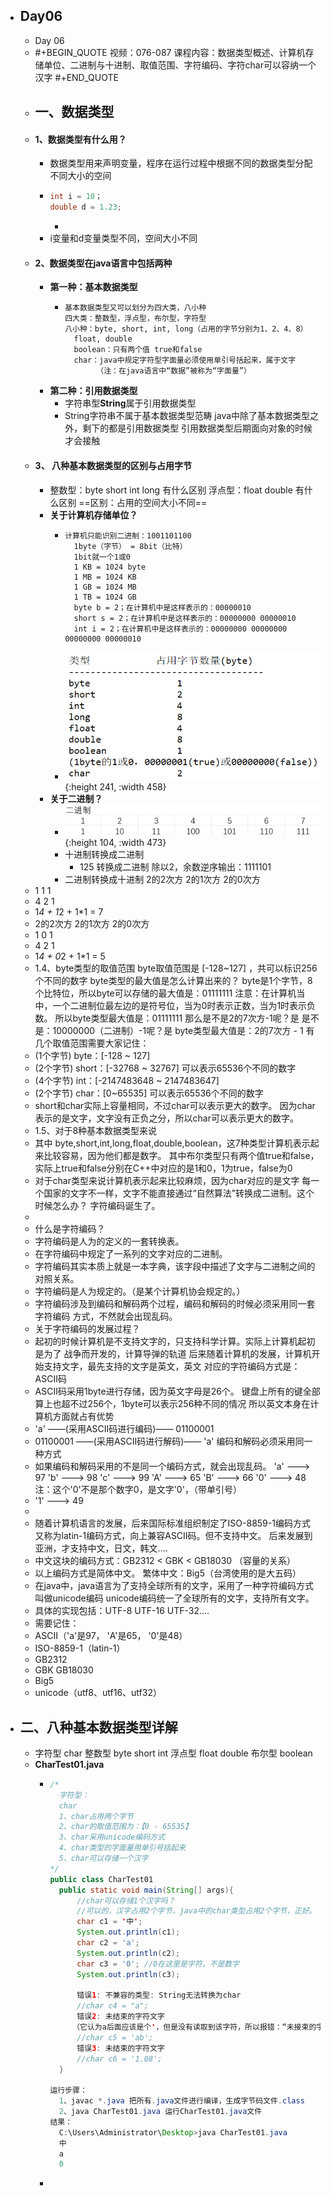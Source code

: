 - ## Day06
	- Day 06
	- #+BEGIN_QUOTE
	  视频：076-087
	  课程内容：数据类型概述、计算机存储单位、二进制与十进制、取值范围、字符编码、字符char可以容纳一个汉字
	  #+END_QUOTE
	- ## 一、数据类型
	- #### 1、数据类型有什么用？
		- 数据类型用来声明变量，程序在运行过程中根据不同的数据类型分配不同大小的空间
		- ```java
		  int i = 10；
		  double d = 1.23;
		  ```
			-
		- i变量和d变量类型不同，空间大小不同
	- #### 2、数据类型在java语言中包括两种
		- **第一种：基本数据类型**
			- ```
			  基本数据类型又可以划分为四大类，八小种
			  四大类：整数型，浮点型，布尔型，字符型
			  八小种：byte, short, int, long（占用的字节分别为1、2、4、8）
			  	float, double
			  	boolean：只有两个值 true和false
			  	char：java中规定字符型字面量必须使用单引号括起来，属于文字
			      	 （注：在java语言中“数据”被称为“字面量”）
			  ```
		- **第二种：引用数据类型**
			- 字符串型**String**属于引用数据类型
			- String字符串不属于基本数据类型范畴
			  java中除了基本数据类型之外，剩下的都是引用数据类型
			  引用数据类型后期面向对象的时候才会接触
	- #### 3、 八种基本数据类型的区别与占用字节
		- 整数型：byte short int long 有什么区别
		  浮点型：float double 有什么区别
		  ==区别：占用的空间大小不同==
		- **关于计算机存储单位？**
			- ```
			  计算机只能识别二进制：1001101100
			  	1byte（字节） = 8bit（比特）
			  	1bit就一个1或0
			  	1 KB = 1024 byte
			  	1 MB = 1024 KB
			  	1 GB = 1024 MB
			  	1 TB = 1024 GB
			  	byte b = 2；在计算机中是这样表示的：00000010
			  	short s = 2；在计算机中是这样表示的：00000000 00000010
			  	int i = 2；在计算机中是这样表示的：00000000 00000000 00000000 00000010
			  ```
			- ![image.png](../assets/image_1644062730850_0.png){:height 241, :width 458}
		- **关于二进制？**
			- ![image.png](../assets/image_1644063140819_0.png){:height 104, :width 473}
			- 十进制转换成二进制
				- 125 转换成二进制
				  除以2，余数逆序输出：1111101
			- 二进制转换成十进制
			  2的2次方   2的1次方 2的0次方
	- 1				1			1
	- 4				2			1
	- 1*4 + 1*2 + 1*1 = 7
	- 2的2次方   2的1次方 2的0次方
	- 1				0			1
	- 4				2			1
	- 1*4 + 0*2 + 1*1 = 5
	- 1.4、byte类型的取值范围
	  byte取值范围是 [-128~127] ，共可以标识256个不同的数字
	  byte类型的最大值是怎么计算出来的？
	  byte是1个字节，8个比特位，所以byte可以存储的最大值是：01111111
	  注意：在计算机当中，一个二进制位最左边的是符号位，当为0时表示正数，当为1时表示负数。
	  所以byte类型最大值是：01111111
	  那么是不是2的7次方-1呢？是
	  是不是：10000000（二进制）-1呢？是
	  byte类型最大值是：2的7次方 - 1
	  有几个取值范围需要大家记住：
	- (1个字节) byte：[-128 ~ 127]
	- (2个字节) short：[-32768 ~ 32767] 可以表示65536个不同的数字
	- (4个字节) int：[-2147483648 ~ 2147483647]
	- (2个字节) char：[0~65535]  可以表示65536个不同的数字
	- short和char实际上容量相同，不过char可以表示更大的数字。
	  	因为char表示的是文字，文字没有正负之分，所以char可以表示更大的数字。
	- 1.5、对于8种基本数据类型来说
	- 其中 byte,short,int,long,float,double,boolean，这7种类型计算机表示起来比较容易，因为他们都是数字。
	  其中布尔类型只有两个值true和false，实际上true和false分别在C++中对应的是1和0，1为true，false为0
	- 对于char类型来说计算机表示起来比较麻烦，因为char对应的是文字
	  每一个国家的文字不一样，文字不能直接通过“自然算法”转换成二进制。这个时候怎么办？
	  字符编码诞生了。
	-
	- 什么是字符编码？
	- 字符编码是人为的定义的一套转换表。
	- 在字符编码中规定了一系列的文字对应的二进制。
	- 字符编码其实本质上就是一本字典，该字段中描述了文字与二进制之间的对照关系。
	- 字符编码是人为规定的。（是某个计算机协会规定的。）
	- 字符编码涉及到编码和解码两个过程，编码和解码的时候必须采用同一套字符编码
	  方式，不然就会出现乱码。
	- 关于字符编码的发展过程？
	- 起初的时候计算机是不支持文字的，只支持科学计算。实际上计算机起初是为了
	  战争而开发的，计算导弹的轨道
	  后来随着计算机的发展，计算机开始支持文字，最先支持的文字是英文，英文
	  对应的字符编码方式是：ASCII码
	- ASCII码采用1byte进行存储，因为英文字母是26个。
	  键盘上所有的键全部算上也超不过256个，1byte可以表示256种不同的情况
	  所以英文本身在计算机方面就占有优势
	- 'a' ——(采用ASCII码进行编码)—— 01100001
	- 01100001 ——(采用ASCII码进行解码)—— 'a'
	  编码和解码必须采用同一种方式
	- 如果编码和解码采用的不是同一个编码方式，就会出现乱码。
	  'a' ---> 97
	  'b' ---> 98
	  'c' ---> 99
	  'A' ---> 65
	  'B' ---> 66
	  '0' ---> 48  注：这个'0'不是那个数字0，是文字'0'，（带单引号）
	- '1' ---> 49
	-
	- 随着计算机语言的发展，后来国际标准组织制定了ISO-8859-1编码方式
	  又称为latin-1编码方式，向上兼容ASCII码。但不支持中文。
	  后来发展到亚洲，才支持中文，日文，韩文....
	- 中文这块的编码方式：GB2312 < GBK < GB18030 （容量的关系）
	- 以上编码方式是简体中文。
	  繁体中文：Big5（台湾使用的是大五码）
	- 在java中，java语言为了支持全球所有的文字，采用了一种字符编码方式叫做unicode编码
	  unicode编码统一了全球所有的文字，支持所有文字。
	- 具体的实现包括：UTF-8 UTF-16 UTF-32....
	- 需要记住：
	- ASCII（'a'是97， 'A'是65， '0'是48）
	- ISO-8859-1（latin-1）
	- GB2312
	- GBK
	  GB18030
	- Big5
	- unicode（utf8、utf16、utf32）
- ## 二、八种基本数据类型详解
	- 字符型 char
	  整数型 byte short int 
	  浮点型 float double
	  布尔型 boolean
	- **CharTest01.java**
		- ```java
		  /*
		    字符型：
		    char
		    1、char占用两个字节
		    2、char的取值范围为：【0 - 65535】
		    3、char采用unicode编码方式
		    4、char类型的字面量用单引号括起来
		    5、char可以存储一个汉字
		  */
		  public class CharTest01
		    public static void main(String[] args){
		        //char可以存储1个汉字吗？	
		        //可以的，汉字占用2个字节，java中的char类型占用2个字节，正好。
		        char c1 = '中';
		        System.out.println(c1);
		        char c2 = 'a';
		        System.out.println(c2);
		        char c3 = '0'; //0在这里是字符，不是数字
		        System.out.println(c3); 
		            
		        错误1: 不兼容的类型: String无法转换为char
		        //char c4 = "a";
		        错误2: 未结束的字符文字
		       （它认为a后面应该是个'，但是没有读取到该字符，所以报错：“未接束的字符文字”
		        //char c5 = 'ab';
		        错误3: 未结束的字符文字
		        //char c6 = '1.08';       
		    }
		    
		  运行步骤：
		  	1、javac *.java 把所有.java文件进行编译，生成字节码文件.class
		  	2、java CharTest01.java 运行CharTest01.java文件
		  结果：
		  	C:\Users\Administrator\Desktop>java CharTest01.java
		  	中
		  	a
		  	0
		  ```
		-